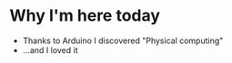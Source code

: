 # Why I'm here today

- Thanks to Arduino I discovered "Physical computing"
- ...and I loved it

<span class="fragment"></span>
<span class="fragment"></span>
<span class="fragment"></span>
<span class="fragment"></span>
<span class="fragment"></span>

<div class="flex items-center">
<div class="mx-auto" data-animate data-load="/slides/images/venn.svg">
<!--
{ "setup": [
{ "element": "#g01", "modifier": "attr", "parameters": [ {"class": "fragment", "data-fragment-index": "0"} ] },
{ "element": "#g02", "modifier": "attr", "parameters": [ {"class": "fragment", "data-fragment-index": "1"} ] },
{ "element": "#g03", "modifier": "attr", "parameters": [ {"class": "fragment", "data-fragment-index": "2"} ] },
{ "element": "#g04", "modifier": "attr", "parameters": [ {"class": "fragment", "data-fragment-index": "3"} ] },
{ "element": "#g05", "modifier": "attr", "parameters": [ {"class": "fragment", "data-fragment-index": "4"} ] }
]}
-->
</div>
</div>
